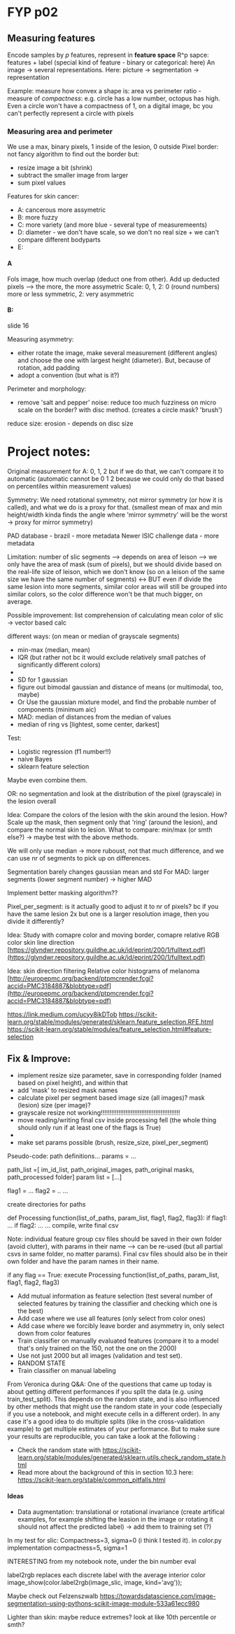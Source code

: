 # FYP p02

## Measuring features
Encode samples by *p* features, represent in **feature space**
R^p sapce: features + label (special kind of feature - binary or categorical: here)
An image -> several representations. Here: picture -> segmentation -> representation

Example: measure how convex a shape is: area vs perimeter ratio - measure of *compactness*: e.g. circle has a low number, octopus has high.
Even a circle won't have a compactness of 1, on a digital image, bc you can't perfectly represent a circle with pixels

### Measuring area and perimeter

We use a max, binary pixels, 1 inside of the lesion, 0 outside
Pixel border: not fancy algorithm to find out the border but:
- resize image a bit (shrink)
- subtract the smaller image from larger
- sum pixel values

Features for skin cancer:
- A: cancerous more assymetric
- B: more fuzzy
- C: more variety (and more blue - several type of measuremeents)
- D: diameter - we don't have scale, so we don't no real size + we can't compare different bodyparts
- E: 

#### A

Fols image, how much overlap (deduct one from other). Add up deducted pixels --> the more, the more assymetric
Scale: 0, 1, 2: 0 (round numbers) more or less symmetric, 2: very asymmetric

#### B:
slide 16

Measuring asymmetry:
- either rotate the image, make several measurement (different angles) and choose the one with largest height (diameter). But, because of rotation, add padding
- adopt a convention (but what is it?)

Perimeter and morphology:
- remove 'salt and pepper' noise: reduce too much fuzziness on micro scale on the border? with disc method. (creates a circle mask? 'brush')

reduce size: erosion - depends on disc size



# Project notes:
Original measurement for A: 0, 1, 2 but if we do that, we can't compare it to automatic (automatic cannot be 0 1 2 because we could only do that based on percentiles within measurement values)

Symmetry: We need rotational symmetry, not mirror symmetry (or how it is called), and what we do is a proxy for that. (smallest mean of max and min height/width kinda finds the angle where 'mirror symmetry' will be the worst -> proxy for mirror symmetry)

PAD database - brazil - more metadata
Newer ISIC challenge data - more metadata

Limitation: number of slic segments --> depends on area of leison --> we only have the area of mask (sum of pixels), but we should divide based on the real-life size of leison, which we don't know (so on a leison of the same size we have the same number of segments) <-> BUT even if divide the same lesion into more segments, similar color areas will still be grouped into similar colors, so the color difference won't be that much bigger, on average.

Possible improvement: list comprehension of calculating mean color of slic -> vector based calc

different ways: (on mean or median of grayscale segments)
- min-max (median, mean)
- IQR (but rather not bc it would exclude relatively small patches of significantly different colors)
- 
- SD for 1 gaussian
- figure out bimodal gaussian and distance of means (or multimodal, too, maybe)
- Or Use the gaussian mixture model, and find the probable number of components (minimum aic)
- MAD: median of distances from the median of values
- median of ring vs [lightest, some center, darkest]

Test:
- Logistic regression (f1 number!!)
- naive Bayes
- sklearn feature selection

Maybe even combine them.

OR:
no segmentation and look at the distribution of the pixel (grayscale) in the lesion overall

Idea: Compare the colors of the lesion with the skin around the lesion. How? Scale up the mask, then segment only that 'ring' (around the lesion), and compare the normal skin to lesion. What to compare: min/max (or smth else?) -> maybe test with the above methods.

We will only use median -> more ruboust, not that much difference, and we can use nr of segments to pick up on differences.

Segmentation barely changes gaussian mean and std
For MAD: larger segments (lower segment number) -> higher MAD

Implement better masking algorithm??

Pixel_per_segment: is it actually good to adjust it to nr of pixels? bc if you have the same lesion 2x but one is a larger resolution image, then you divide it differently?

Idea: Study with comapre color and moving border, comapre relative RGB color
skin line direction
[https://glyndwr.repository.guildhe.ac.uk/id/eprint/200/1/fulltext.pdf](https://glyndwr.repository.guildhe.ac.uk/id/eprint/200/1/fulltext.pdf)

  
Idea: skin direction filtering
Relative color histograms of melanoma
[http://europepmc.org/backend/ptpmcrender.fcgi?accid=PMC3184887&blobtype=pdf](http://europepmc.org/backend/ptpmcrender.fcgi?accid=PMC3184887&blobtype=pdf)


 https://link.medium.com/ucyy8ikDTob
 https://scikit-learn.org/stable/modules/generated/sklearn.feature_selection.RFE.html
 https://scikit-learn.org/stable/modules/feature_selection.html#feature-selection


## Fix & Improve:

- implement resize size parameter, save in corresponding folder (named based on pixel height), and within that
- add 'mask' to resized mask names
- calculate pixel per segment based image size (all images)? mask (lesion) size (per image)? 
- grayscale resize not working!!!!!!!!!!!!!!!!!!!!!!!!!!!!!!!!!!!!!!!!!!!!!
- move reading/writing final csv inside processing fell (the whole thing should only run if at least one of the flags is True)
- 
- make set params possible (brush, resize_size, pixel_per_segment)



Pseudo-code:
path definitions...
params = ...

path_list =[ im_id_list, path_original_images, path_original masks, path_processed folder]
param list = [...]

flag1 = ...
flag2 = ..
...

create directories for paths

def Processing function(list_of_paths, param_list, flag1, flag2, flag3):
	if flag1:
		...
	if flag2:
		...
	...
	compile, write final csv

Note: individual feature group csv files should be saved in their own folder (avoid clutter), with params in their name --> can be re-used (but all partial csvs in same folder, no matter params). Final csv files should also be in their own folder and have the param names in their name.

if any flag == True:
	execute Processing function(list_of_paths, param_list, flag1, flag2, flag3)



- Add mutual information as feature selection (test several number of selected features by training the classifier and checking which one is the best)
- Add case where we use all features (only select from color ones)
- Add case where we forcibly leave border and asymmetry in, only select down from color features
- Train classifier on manually evaluated features (compare it to a model that's only trained on the 150, not the one on the 2000)
- Use not just 2000 but all images (validation and test set).
- RANDOM STATE
- Train classifier on manual labeling


From Veronica during Q&A:
One of the questions that came up today is about getting different performances if you split the data (e.g. using train_test_split). This depends on the random state, and is also influenced by other methods that might use the random state in your code (especially if you use a notebook, and might execute cells in a different order). 
In any case it's a good idea to do multiple splits (like in the cross-validation example) to get multiple estimates of your performance. But to make sure your results are reproducible, you can take a look at the following :
* Check the random state with https://scikit-learn.org/stable/modules/generated/sklearn.utils.check_random_state.html
* Read more about the background of this in section 10.3 here: https://scikit-learn.org/stable/common_pitfalls.html



#### Ideas
- Data augmentation: translational or rotational invariance (create artifical examples, for example shifting the leasion in the image  or rotating it should not affect the predicted label) -> add them to training set (?)

In my test for slic: Compactness=3, sigma=0 (i think I tested it). in color.py implementation compactness=5, sigma=1

INTERESTING from my notebook note, under the bin number eval

label2rgb replaces each discrete label with the average interior color
image_show(color.label2rgb(image_slic, image, kind='avg'));

Maybe check out Felzenszwalb
https://towardsdatascience.com/image-segmentation-using-pythons-scikit-image-module-533a61ecc980



Lighter than skin: maybe reduce extremes? look at like 10th percentile or smth?